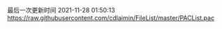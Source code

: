 最后一次更新时间 2021-11-28 01:50:13
https://raw.githubusercontent.com/cdlaimin/FileList/master/PACList.pac

